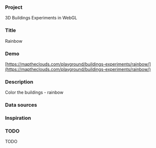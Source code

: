 ### Project

3D Buildings Experiments in WebGL

### Title

Rainbow

### Demo

[https://maptheclouds.com/playground/buildings-experiments/rainbow/](https://maptheclouds.com/playground/buildings-experiments/rainbow/)

### Description

Color the buildings - rainbow

### Data sources

### Inspiration

### TODO

TODO
